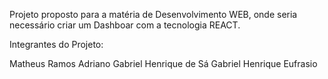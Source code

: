 Projeto proposto para a matéria de Desenvolvimento WEB, onde seria necessário criar um Dashboar com a tecnologia REACT.

Integrantes do Projeto: 

Matheus Ramos Adriano
Gabriel Henrique de Sá
Gabriel Henrique Eufrasio
